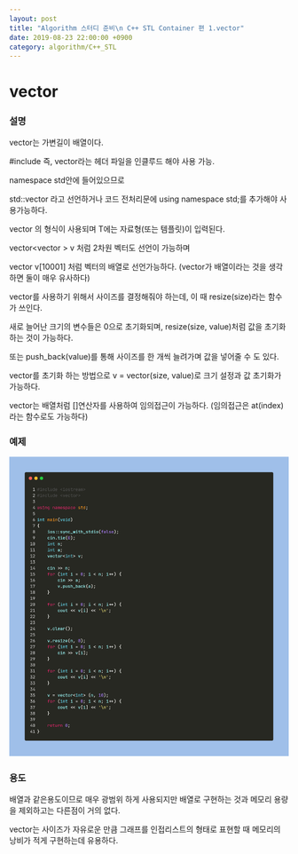 ```yaml
---
layout: post
title: "Algorithm 스터디 준비\n C++ STL Container 편 1.vector"
date: 2019-08-23 22:00:00 +0900
category: algorithm/C++_STL
---
```


# vector

### 설명
vector는 가변길이 배열이다.

#include <vector> 즉, vector라는 헤더 파일을 인클루드 해야 사용 가능.

namespace std안에 들어있으므로

std::vector<int> 라고 선언하거나 코드 전처리문에 using namespace std;를 추가해야 사용가능하다.

vector<T> 의 형식이 사용되며 T에는 자료형(또는 템플릿)이 입력된다.

vector<vector<int> > v 처럼 2차원 벡터도 선언이 가능하며

vector<int> v[10001] 처럼 벡터의 배열로 선언가능하다. (vector가 배열이라는 것을 생각하면 둘이 매우 유사하다)

vector를 사용하기 위해서 사이즈를 결정해줘야 하는데, 이 때 resize(size)라는 함수가 쓰인다.

새로 늘어난 크기의 변수들은 0으로 초기화되며, resize(size, value)처럼 값을 초기화하는 것이 가능하다.

또는 push_back(value)를 통해 사이즈를 한 개씩 늘려가며 값을 넣어줄 수 도 있다.

vector를 초기화 하는 방법으로 v = vector<int>(size, value)로 크기 설정과 값 초기화가 가능하다.

vector는 배열처럼 []연산자를 사용하여 임의접근이 가능하다. (임의접근은 at(index)라는 함수로도 가능하다)

### 예제

![vector](https://github.com/MingNine9999/MingNine9999.github.io/blob/main/_posts/img/vector.png)

### 용도

배열과 같은용도이므로 매우 광범위 하게 사용되지만 배열로 구현하는 것과 메모리 용량을 제외하고는 다른점이 거의 없다.

vector는 사이즈가 자유로운 만큼 그래프를 인접리스트의 형태로 표현할 때 메모리의 낭비가 적게 구현하는데 유용하다.